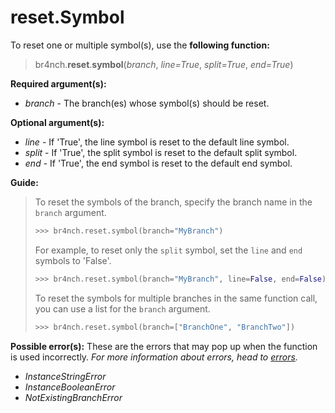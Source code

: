 # reset.Symbol

To reset one or multiple symbol(s), use the **following function:**

> br4nch.**reset**.**symbol**(*branch*, *line=True*, *split=True*, *end=True*)

**Required argument(s):**

- *branch* - The branch(es) whose symbol(s) should be reset.

**Optional argument(s):**

- *line* - If 'True', the line symbol is reset to the default line symbol.
- *split* - If 'True', the split symbol is reset to the default split symbol.
- *end* - If 'True', the end symbol is reset to the default end symbol.

**Guide:**

> To reset the symbols of the branch, specify the branch name in the `branch` argument.
>
> ```python
> >>> br4nch.reset.symbol(branch="MyBranch")
> ```
>
> For example, to reset only the `split` symbol, set the `line` and `end` symbols to 'False'.
>
> ```python
> >>> br4nch.reset.symbol(branch="MyBranch", line=False, end=False)
> ```
>
> To reset the symbols for multiple branches in the same function call, you can use a list for the `branch` argument.
>
> ```python
> >>> br4nch.reset.symbol(branch=["BranchOne", "BranchTwo"])
> ```

**Possible error(s):**
These are the errors that may pop up when the function is used incorrectly.
*For more information about errors, head to [errors](../../guides/errors.md).*

- *InstanceStringError*
- *InstanceBooleanError*
- *NotExistingBranchError*

